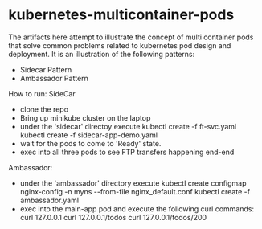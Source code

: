 # kubernetes-multicontainer-pods
The artifacts here attempt to illustrate the concept of multi container pods that solve common problems related to kubernetes pod design and deployment. It is an illustration of the following patterns:

- Sidecar Pattern
- Ambassador Pattern

How to run:
SideCar
- clone the repo 
- Bring up minikube cluster on the laptop
- under the 'sidecar' directoy execute
  kubectl create -f ft-svc.yaml
  kubectl create -f sidecar-app-demo.yaml
- wait for the pods to come to 'Ready' state.
- exec into all three pods to see FTP transfers happening end-end

Ambassador:
- under the 'ambassador' directory execute
  kubectl create configmap nginx-config -n myns --from-file nginx_default.conf
  kubectl create -f ambassador.yaml
- exec into the main-app pod and execute the following curl commands:
  curl 127.0.0.1
  curl 127.0.0.1/todos
  curl 127.0.0.1/todos/200
  
  

  
